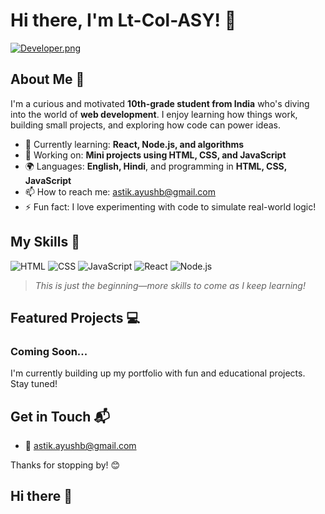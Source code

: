 # Hi there, I'm Lt-Col-ASY! 👋

<!-- Optional Banner Image -->
[![Developer.png](https://i.postimg.cc/CxjVjgk3/Developer.png)](https://postimg.cc/zyXMr4d7)

## About Me 🚀

I'm a curious and motivated **10th-grade student from India** who's diving into the world of **web development**. I enjoy learning how things work, building small projects, and exploring how code can power ideas.

- 🌱 Currently learning: **React, Node.js, and algorithms**
- 🔭 Working on: **Mini projects using HTML, CSS, and JavaScript**
- 🌍 Languages: **English, Hindi**, and programming in **HTML, CSS, JavaScript**
- 📫 How to reach me: astik.ayushb@gmail.com
- ⚡ Fun fact: I love experimenting with code to simulate real-world logic!

## My Skills 🧠

![HTML](https://img.shields.io/badge/-HTML-E34F26?style=flat-square&logo=html5&logoColor=white)
![CSS](https://img.shields.io/badge/-CSS-1572B6?style=flat-square&logo=css3&logoColor=white)
![JavaScript](https://img.shields.io/badge/-JavaScript-F7DF1E?style=flat-square&logo=javascript&logoColor=black)
![React](https://img.shields.io/badge/-React-61DAFB?style=flat-square&logo=react&logoColor=black)
![Node.js](https://img.shields.io/badge/-Node.js-339933?style=flat-square&logo=node.js&logoColor=white)

> *This is just the beginning—more skills to come as I keep learning!*

## Featured Projects 💻

### Coming Soon...

I'm currently building up my portfolio with fun and educational projects. Stay tuned!

## Get in Touch 📬

<!-- Add links if you have them -->
- 📧 astik.ayushb@gmail.com

Thanks for stopping by! 😊
## Hi there 👋

<!--
**Lt-Col-ASY/Lt-Col-ASY** is a ✨ _special_ ✨ repository because its `README.md` (this file) appears on your GitHub profile.

Here are some ideas to get you started:

- 🔭 I’m currently working on ...
- 🌱 I’m currently learning ...
- 👯 I’m looking to collaborate on ...
- 🤔 I’m looking for help with ...
- 💬 Ask me about ...
- 📫 How to reach me: ...
- 😄 Pronouns: ...
- ⚡ Fun fact: ...
-->
